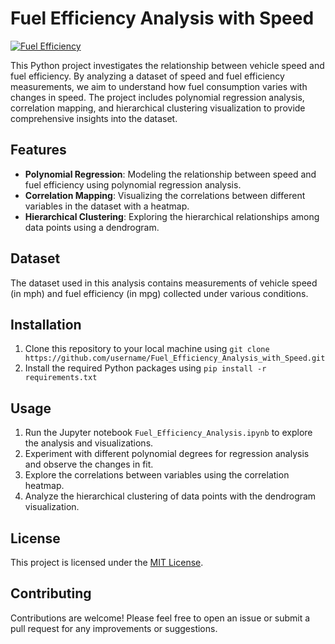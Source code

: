 # Fuel Efficiency Analysis with Speed

[![Fuel Efficiency](https://img.shields.io/badge/Fuel%20Efficiency-Analysis%20Project-brightgreen)](https://github.com/username/Fuel_Efficiency_Analysis_with_Speed)

This Python project investigates the relationship between vehicle speed and fuel efficiency. By analyzing a dataset of speed and fuel efficiency measurements, we aim to understand how fuel consumption varies with changes in speed. The project includes polynomial regression analysis, correlation mapping, and hierarchical clustering visualization to provide comprehensive insights into the dataset.

## Features

- **Polynomial Regression**: Modeling the relationship between speed and fuel efficiency using polynomial regression analysis.
- **Correlation Mapping**: Visualizing the correlations between different variables in the dataset with a heatmap.
- **Hierarchical Clustering**: Exploring the hierarchical relationships among data points using a dendrogram.

## Dataset

The dataset used in this analysis contains measurements of vehicle speed (in mph) and fuel efficiency (in mpg) collected under various conditions.

## Installation

1. Clone this repository to your local machine using `git clone https://github.com/username/Fuel_Efficiency_Analysis_with_Speed.git`
2. Install the required Python packages using `pip install -r requirements.txt`

## Usage

1. Run the Jupyter notebook `Fuel_Efficiency_Analysis.ipynb` to explore the analysis and visualizations.
2. Experiment with different polynomial degrees for regression analysis and observe the changes in fit.
3. Explore the correlations between variables using the correlation heatmap.
4. Analyze the hierarchical clustering of data points with the dendrogram visualization.

## License

This project is licensed under the [MIT License](LICENSE).

## Contributing

Contributions are welcome! Please feel free to open an issue or submit a pull request for any improvements or suggestions.
